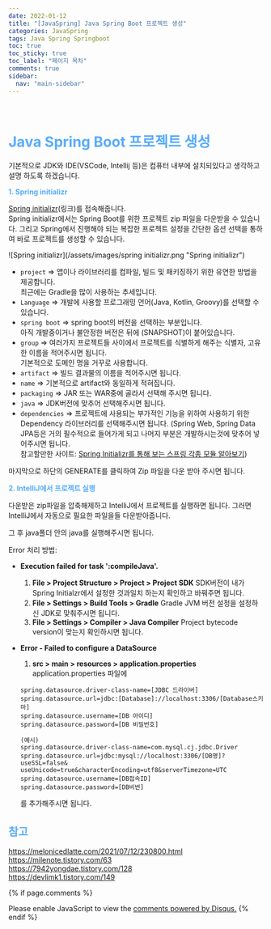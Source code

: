 ```yaml
---
date: 2022-01-12
title: "[JavaSpring] Java Spring Boot 프로젝트 생성"
categories: JavaSpring
tags: Java Spring Springboot
toc: true
toc_sticky: true
toc_label: "페이지 목차"
comments: true
sidebar:
  nav: "main-sidebar"
---
```


<br/>

# <span style="color:#58ACFA">Java Spring Boot 프로젝트 생성</span>

기본적으로 JDK와 IDE(VSCode, Intellij 등)은 컴퓨터 내부에 설치되있다고 생각하고 설명 하도록 하겠습니다.

**<span style="color:#58ACFA">1. Spring initializr</span>**

[Spring initializr](https://start.spring.io/)(링크)를 접속해줍니다. <br/>
Spring initializr에서는 Spring Boot를 위한 프로젝트 zip 파일을 다운받을 수 있습니다. 그리고 Spring에서 진행해야 되는 복잡한 프로젝트 설정을 간단한 옵션 선택을 통하여 바로 프로젝트를 생성할 수 있습니다.

![Spring initializr](/assets/images/spring initializr.png "Spring initializr")

- `project`
  => 앱이나 라이브러리를 컴파일, 빌드 및 패키징하기 위한 유연한 방법을 제공합니다.<br/>
  최근에는 Gradle을 많이 사용하는 추세입니다.
- `Language`
  => 개발에 사용할 프로그래밍 언어(Java, Kotlin, Groovy)를 선택할 수 있습니다.
- `spring boot`
  => spring boot의 버전을 선택하는 부분입니다.<br/>
  아직 개발중이거나 불안정한 버전은 뒤에 (SNAPSHOT)이 붙어있습니다.
- `group`
  => 여러가지 프로젝트들 사이에서 프로젝트를 식별하게 해주는 식별자, 고유한 이름을 적어주시면 됩니다.<br/>
  기본적으로 도메인 명을 거꾸로 사용합니다.
- `artifact`
  => 빌드 결과물의 이름을 적어주시면 됩니다.
- `name`
  => 기본적으로 artifact와 동일하게 적혀집니다.
- `packaging`
  => JAR 또는 WAR중에 골라서 선택해 주시면 됩니다.
- `java`
  => JDK버전에 맞추어 선택해주시면 됩니다.
- `dependencies`
  => 프로젝트에 사용되는 부가적인 기능을 위하여 사용하기 위한 Dependency 라이브러리를 선택해주시면 됩니다.
  (Spring Web, Spring Data JPA등은 거의 필수적으로 들어가게 되고 나머지 부분은 개발하시는것에 맞추어 넣어주시면 됩니다.<br/>
  참고할만한 사이트: [Spring Initializr를 통해 보는 스프링 각종 모듈 알아보기](https://appleg1226.tistory.com/11))

마지막으로 하단의 GENERATE를 클릭하여 Zip 파일을 다운 받아 주시면 됩니다.

**<span style="color:#58ACFA">2. IntelliJ에서 프로젝트 실행</span>**

다운받은 zip파일을 압축해제하고 IntelliJ에서 프로젝트를 실행하면 됩니다. 그러면 IntelliJ에서 자동으로 필요한 파일을들 다운받아줍니다.<br/>

그 후 java폴더 안의 java를 실행해주시면 됩니다. <br/>

Error 처리 방법:

- **Execution failed for task ':compileJava'.**

  1.  **File > Project Structure > Project > Project SDK**
      SDK버전이 내가 Spring Initialzr에서 설정한 것과일치 하는지 확인하고 바꿔주면 됩니다.
  2.  **File > Settings > Build Tools > Gradle**
      Gradle JVM 버전 설정을 설정하신 JDK로 맞춰주시면 됩니다.
  3.  **File > Settings > Compiler > Java Compiler**
      Project bytecode version이 맞는지 확인하시면 됩니다.

- **Error - Failed to configure a DataSource**

  1. **src > main > resources > application.properties**
     application.properties 파일에

  ```
  spring.datasource.driver-class-name=[JDBC 드라이버]
  spring.datasource.url=jdbc:[Database]://localhost:3306/[Database스키마]
  spring.datasource.username=[DB 아이디]
  spring.datasource.password=[DB 비밀번호]

  (예시)
  spring.datasource.driver-class-name=com.mysql.cj.jdbc.Driver
  spring.datasource.url=jdbc:mysql://localhost:3306/[DB명]?useSSL=false& useUnicode=true&characterEncoding=utf8&serverTimezone=UTC
  spring.datasource.username=[DB접속ID]
  spring.datasource.password=[DB비번]
  ```

  를 추가해주시면 됩니다.

## <span style="color:#58ACFA">참고</span>

<https://melonicedlatte.com/2021/07/12/230800.html><br/>
<https://milenote.tistory.com/63><br/>
<https://7942yongdae.tistory.com/128><br/>
<https://devlimk1.tistory.com/149><br/>

{% if page.comments %}

<div id="disqus_thread"></div>
<script>
    /**
    *  RECOMMENDED CONFIGURATION VARIABLES: EDIT AND UNCOMMENT THE SECTION BELOW TO INSERT DYNAMIC VALUES FROM YOUR PLATFORM OR CMS.
    *  LEARN WHY DEFINING THESE VARIABLES IS IMPORTANT: https://disqus.com/admin/universalcode/#configuration-variables    */
    var disqus_config = function () {
        this.page.url = "{{ page.url | absolute_url }};";  // Replace PAGE_URL with your page's canonical URL variable
        this.page.identifier = "{{ page.id }}";; // Replace PAGE_IDENTIFIER with your page's unique identifier variable
    };
    (function() { // DON'T EDIT BELOW THIS LINE
        var d = document, s = d.createElement('script');
        s.src = 'https://lecocococo-blog.disqus.com/embed.js';
        s.setAttribute('data-timestamp', +new Date());
        (d.head || d.body).appendChild(s);
    })();

</script>
<noscript>Please enable JavaScript to view the <a href="https://disqus.com/?ref_noscript">comments powered by Disqus.</a></noscript>
{% endif %}
